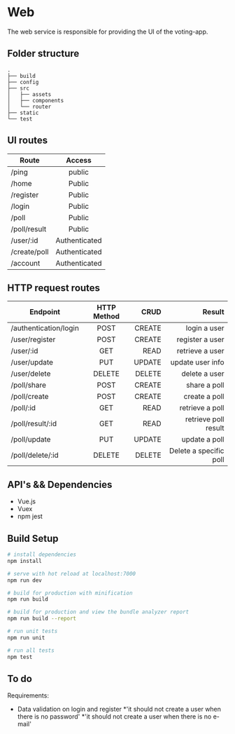 # Web 

The web service is responsible for providing the UI of the voting-app.

## Folder structure

```
.
├── build
├── config
├── src
│   ├── assets
│   ├── components
│   └── router
├── static
└── test
```

## UI routes


| Route           | Access       |
| --------------  | :----------: |
| /ping           | public       |
| /home           | Public       |
| /register       | Public       | 
| /login          | Public       |
| /poll           | Public       |
| /poll/result    | Public       | 
| /user/:id       | Authenticated|
| /create/poll    | Authenticated|
| /account        | Authenticated|

## HTTP request routes

| Endpoint       | HTTP Method | CRUD      |           Result |
| -------------- | :---------: | ----------: | ---------------: |
| /authentication/login    |    POST     |      CREATE |     login a user |
| /user/register |    POST     |      CREATE |  register a user |
| /user/:id      |     GET     |        READ |  retrieve a user |
| /user/update   |     PUT     |      UPDATE | update user info |
| /user/delete   |   DELETE    |      DELETE |    delete a user |
| /poll/share    |   POST      | CREATE      | share a poll     |
| /poll/create   |   POST      | CREATE | create a poll |
| /poll/:id      |   GET       | READ        |  retrieve a poll |
| /poll/result/:id | GET | READ | retrieve poll result  |
| /poll/update | PUT    | UPDATE  | update a poll |
| /poll/delete/:id | DELETE | DELETE | Delete a specific poll |


## API's && Dependencies

* Vue.js
* Vuex
* npm jest

## Build Setup

``` bash
# install dependencies
npm install

# serve with hot reload at localhost:7000
npm run dev

# build for production with minification
npm run build

# build for production and view the bundle analyzer report
npm run build --report

# run unit tests
npm run unit

# run all tests
npm test
```

## To do

Requirements:

- Data validation on login and register
*'it should not create a user when there is no password'
*'it should not create a user when there is no e-mail'
